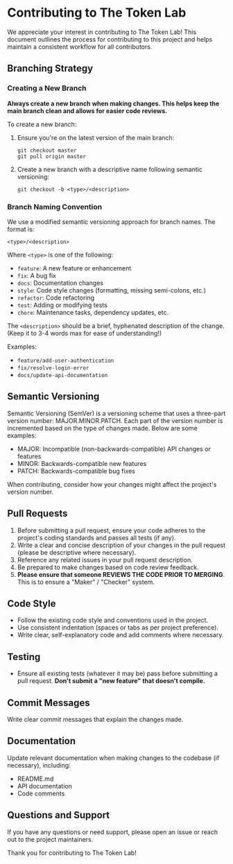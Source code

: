 # Contributing to The Token Lab

We appreciate your interest in contributing to The Token Lab! This document outlines the process for contributing to this project and helps maintain a consistent workflow for all contributors.

## Branching Strategy

### Creating a New Branch

**Always create a new branch when making changes. This helps keep the main branch clean and allows for easier code reviews.**

To create a new branch:

1. Ensure you're on the latest version of the main branch:
   ```
   git checkout master
   git pull origin master
   ```

2. Create a new branch with a descriptive name following semantic versioning:
   ```
   git checkout -b <type>/<description>
   ```

### Branch Naming Convention

We use a modified semantic versioning approach for branch names. The format is:

`<type>/<description>`

Where `<type>` is one of the following:

- `feature`: A new feature or enhancement
- `fix`: A bug fix
- `docs`: Documentation changes
- `style`: Code style changes (formatting, missing semi-colons, etc.)
- `refactor`: Code refactoring
- `test`: Adding or modifying tests
- `chore`: Maintenance tasks, dependency updates, etc.

The `<description>` should be a brief, hyphenated description of the change. (Keep it to 3-4 words max for ease of understanding!)

Examples:
- `feature/add-user-authentication`
- `fix/resolve-login-error`
- `docs/update-api-documentation`

## Semantic Versioning

Semantic Versioning (SemVer) is a versioning scheme that uses a three-part version number: MAJOR.MINOR.PATCH. Each part of the version number is incremented based on the type of changes made. Below are some examples:

- MAJOR: Incompatible (non-backwards-compatible) API changes or features
- MINOR: Backwards-compatible new features
- PATCH: Backwards-compatible bug fixes

When contributing, consider how your changes might affect the project's version number.

## Pull Requests

1. Before submitting a pull request, ensure your code adheres to the project's coding standards and passes all tests (if any).
2. Write a clear and concise description of your changes in the pull request (please be descriptive where necessary).
3. Reference any related issues in your pull request description.
4. Be prepared to make changes based on code review feedback.
5. **Please ensure that someone REVIEWS THE CODE PRIOR TO MERGING**. This is to ensure a "Maker" / "Checker" system.

## Code Style

- Follow the existing code style and conventions used in the project.
- Use consistent indentation (spaces or tabs as per project preference).
- Write clear, self-explanatory code and add comments where necessary.

## Testing

- Ensure all existing tests (whatever it may be) pass before submitting a pull request. **Don't submit a "new feature" that doesn't compile.**

## Commit Messages

Write clear commit messages that explain the changes made.

## Documentation

Update relevant documentation when making changes to the codebase (if necessary), including:

- README.md
- API documentation
- Code comments

## Questions and Support

If you have any questions or need support, please open an issue or reach out to the project maintainers.

Thank you for contributing to The Token Lab!
